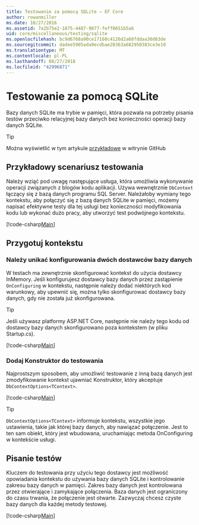```yaml
---
title: Testowanie za pomocą SQLite — EF Core
author: rowanmiller
ms.date: 10/27/2016
ms.assetid: 7a2b75e2-1875-4487-9877-feff0651b5a6
uid: core/miscellaneous/testing/sqlite
ms.openlocfilehash: bc9d6768a90ce17160c4126d2a68fddaa30d63de
ms.sourcegitcommit: dadee5905ada9ecdbae28363a682950383ce3e10
ms.translationtype: MT
ms.contentlocale: pl-PL
ms.lasthandoff: 08/27/2018
ms.locfileid: "42996871"
---
```

# <a name="testing-with-sqlite"></a>Testowanie za pomocą SQLite

Bazy danych SQLite ma trybie w pamięci, która pozwala na potrzeby pisania testów przeciwko relacyjnej bazy danych bez konieczności operacji bazy danych SQLite.

> [!TIP]  
> Można wyświetlić w tym artykule [przykładowe](https://github.com/aspnet/EntityFramework.Docs/tree/master/samples/core/Miscellaneous/Testing) w witrynie GitHub

## <a name="example-testing-scenario"></a>Przykładowy scenariusz testowania

Należy wziąć pod uwagę następujące usługa, która umożliwia wykonywanie operacji związanych z blogów kodu aplikacji. Używa wewnętrznie `DbContext` łączący się z bazą danych programu SQL Server. Należałoby wymiany tego kontekstu, aby połączyć się z bazą danych SQLite w pamięci, możemy napisać efektywne testy dla tej usługi bez konieczności modyfikowania kodu lub wykonać dużo pracy, aby utworzyć test podwójnego kontekstu.

[!code-csharp[Main](../../../../samples/core/Miscellaneous/Testing/BusinessLogic/BlogService.cs)]

## <a name="get-your-context-ready"></a>Przygotuj kontekstu

### <a name="avoid-configuring-two-database-providers"></a>Należy unikać konfigurowania dwóch dostawców bazy danych

W testach ma zewnętrznie skonfigurować kontekst do użycia dostawcy InMemory. Jeśli konfigurujesz dostawcy bazy danych przez zastąpienie `OnConfiguring` w kontekstu, następnie należy dodać niektórych kod warunkowy, aby upewnić się, można tylko skonfigurować dostawcy bazy danych, gdy nie została już skonfigurowana.

> [!TIP]  
> Jeśli używasz platformy ASP.NET Core, następnie nie należy tego kodu od dostawcy bazy danych skonfigurowano poza kontekstem (w pliku Startup.cs).

[!code-csharp[Main](../../../../samples/core/Miscellaneous/Testing/BusinessLogic/BloggingContext.cs#OnConfiguring)]

### <a name="add-a-constructor-for-testing"></a>Dodaj Konstruktor do testowania

Najprostszym sposobem, aby umożliwić testowanie z inną bazą danych jest zmodyfikowanie kontekst ujawniać Konstruktor, który akceptuje `DbContextOptions<TContext>`.

[!code-csharp[Main](../../../../samples/core/Miscellaneous/Testing/BusinessLogic/BloggingContext.cs#Constructors)]

> [!TIP]  
> `DbContextOptions<TContext>` informuje kontekstu, wszystkie jego ustawienia, takie jak której bazy danych, aby nawiązać połączenie. Jest to ten sam obiekt, który jest wbudowana, uruchamiając metoda OnConfiguring w kontekście usługi.

## <a name="writing-tests"></a>Pisanie testów

Kluczem do testowania przy użyciu tego dostawcy jest możliwość opowiadania kontekstu do używania bazy danych SQLite i kontrolowanie zakresu bazy danych w pamięci. Zakres bazy danych jest kontrolowana przez otwierające i zamykające połączenia. Baza danych jest ograniczony do czasu trwania, że połączenie jest otwarte. Zazwyczaj chcesz czyste bazy danych dla każdej metody testowej.

[!code-csharp[Main](../../../../samples/core/Miscellaneous/Testing/TestProject/SQLite/BlogServiceTests.cs)]
